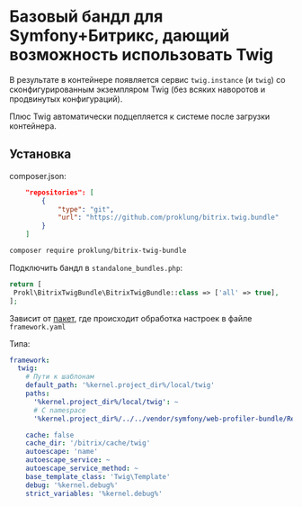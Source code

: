 # Базовый бандл для Symfony+Битрикс, дающий возможность использовать Twig 

В результате в контейнере появляется сервис `twig.instance` (и `twig`) со сконфигурированным экземпляром Twig
(без всяких наворотов и продвинутых конфигураций).

Плюс Twig автоматически подцепляется к системе после загрузки контейнера.

## Установка

composer.json:

```json
    "repositories": [
        {
            "type": "git",
            "url": "https://github.com/proklung/bitrix.twig.bundle"
        }
    ]
```

```bash
composer require proklung/bitrix-twig-bundle
```

Подключить бандл в `standalone_bundles.php`:

```php
return [
 Prokl\BitrixTwigBundle\BitrixTwigBundle::class => ['all' => true],
];
```

Зависит от [пакет](https://github.com/ProklUng/core.framework.extension.bundle), где происходит обработка настроек в
файле `framework.yaml`

Типа:

```yaml
framework:
  twig:
    # Пути к шаблонам
    default_path: '%kernel.project_dir%/local/twig'
    paths:
      '%kernel.project_dir%/local/twig': ~
      # С namespace
      '%kernel.project_dir%/../../vendor/symfony/web-profiler-bundle/Resources/views': WebProfiler

    cache: false
    cache_dir: '/bitrix/cache/twig'
    autoescape: 'name'
    autoescape_service: ~
    autoescape_service_method: ~
    base_template_class: 'Twig\Template'
    debug: '%kernel.debug%'
    strict_variables: '%kernel.debug%'
```
